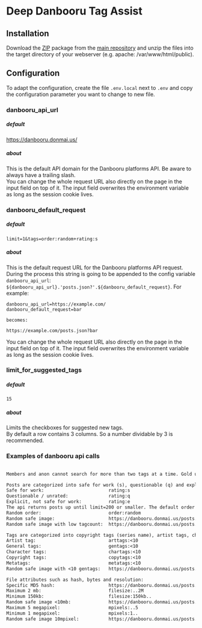 # Deep Danbooru Tag Assist

## Installation

Download the [ZIP](https://github.com/Ramsterhad/DeepDanbooruTagAssist/archive/main.zip) package from the 
[main repository](https://github.com/Ramsterhad/DeepDanbooruTagAssist/tree/main) and unzip the files into the
target directory of your webserver (e.g. apache: /var/www/html/public).

## Configuration
To adapt the configuration, create the file `.env.local` next to `.env` and copy the configuration parameter you want 
to change to new file. 

### danbooru_api_url
##### default
https://danbooru.donmai.us/  
##### about
This is the default API domain for the Danbooru platforms API. Be aware to always have a trailing slash.  
You can change the whole request URL also directly on the page in the input field on top of it. The input field 
overwrites the environment variable as long as the session cookie lives.
  
  
### danbooru_default_request
##### default
````
limit=1&tags=order:random+rating:s  
````
##### about
This is the default request URL for the Danbooru platforms API request. During the process this string is going to be 
appended to the config variable `danbooru_api_url`: `${danbooru_api_url}.'posts.json?'.${danbooru_default_request}`. 
For example:
```
danbooru_api_url=https://example.com/
danbooru_default_request=bar

becomes:

https://example.com/posts.json?bar
```
You can change the whole request URL also directly on the page in the input field on top of it. The input field 
overwrites the environment variable as long as the session cookie lives.


### limit_for_suggested_tags
##### default
````
15 
````
##### about
Limits the checkboxes for suggested new tags.  
By default a row contains 3 columns. So a number dividable by 3 is recommended.

### Examples of danbooru api calls
````txt

Members and anon cannot search for more than two tags at a time. Gold users can search for up to six tags, and Platinum and above users can search for up to twelve tags

Posts are categorized into safe for work (s), questionable (q) and explicit (e)
Safe for work:                        rating:s
Questionable / unrated:               rating:q
Explicit, not safe for work:          rating:e
The api returns posts up until limit=200 or smaller. The default order is ID, but can also be score, favcount, random, etc
Random order:                         order:random
Random safe image:                    https://danbooru.donmai.us/posts.json?limit=1&tags=order:random+rating:s
Random safe image with low tagcount:  https://danbooru.donmai.us/posts.json?limit=1&tags=order:random+rating:s+tagcount:%3C10

Tags are categorized into copyright tags (series name), artist tags, character tags (names), general tags (features), and metatags (features of the file)
Artist tag:                           arttags:<10
General tags:                         gentags:<10
Character tags:                       chartags:<10
Copyright tags:                       copytags:<10
Metatags:                             metatags:<10
Random safe image with <10 gentags:   https://danbooru.donmai.us/posts.json?limit=1&tags=order:random+rating:s+gentags:%3C10

File attributes such as hash, bytes and resolution:
Specific MD5 hash:                    https://danbooru.donmai.us/posts.json?tags=md5:460c5595dcf9b07d58f951d349202d98
Maximum 2 mb:                         filesize:..2M
Minimum 150kb:                        filesize:150kb..
Random safe image <10mb:              https://danbooru.donmai.us/posts.json?limit=1&tags=order:random+rating:s+filesize:..10M
Maximum 5 megapixel:                  mpixels:..5
Minimum 1 megapixel:                  mpixels:1..
Random safe image 10mpixel:           https://danbooru.donmai.us/posts.json?limit=1&tags=order:random+rating:s+mpixels:..10

````
